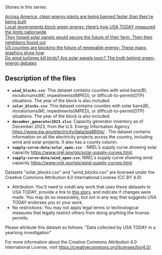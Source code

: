 Stories in this series:
<div> <a href="https://www.usatoday.com/story/news/investigations/2024/02/04/us-counties-ban-renewable-energy-plants/71841063007/"  target="_blank">Across America, clean energy plants are being banned faster than they're being built
</a></div>
<div> <a href="https://www.usatoday.com/story/news/investigations/2024/02/04/green-energy-nationwide-bans/71841275007/"  target="_blank">Local governments block green energy: Here’s how USA TODAY measured the limits nationwide
</a></div>
<div> <a href="https://www.usatoday.com/story/news/investigations/2024/02/04/solar-power-in-kansas/71920670007/"  target="_blank">They hoped solar panels would secure the future of their farm. Then their neighbors found out</a></div>
<div> <a href="https://www.usatoday.com/story/graphics/2024/02/04/us-renewable-energy-grid-maps-graphics/72042529007/"  target="_blank">US counties are blocking the future of renewable energy: These maps, graphics show how</a></div>
<div> <a href="https://www.usatoday.com/story/news/investigations/2024/02/04/green-energy-fact-checked/72390472007/"  target="_blank">Do wind turbines kill birds? Are solar panels toxic? The truth behind green-energy debates</a></div>

## Description of the files
- **`wind_blocks.csv`**: This dataset contains counties with wind bans(B), moratoriums(M), impediments(IMPED), or difficult-to-permit(DTP) situations. The year of the block is also included.
- **`solar_blocks.csv`**: This dataset contains counties with solar bans(B), moratoriums(M), impediments(IMPED), or difficult-to-permit(DTP) situations. The year of the block is also included.
- **`december_generator2023.xlsx`**: Capacity generator inventory as of December 2023, from the U.S. Energy Information Agency https://www.eia.gov/electricity/data/eia860m/ . The dataset contains information on all the electricity projects across the country, including wind and solar projects. It also has a county column.
- **`supply-curve-data/solar_open.csv `**: NREL's supply curve showing solar capacity https://www.nrel.gov/gis/solar-supply-curves.html. 
- **`supply-curve-data/wind_open.csv`**:  NREL's supply curve showing wind capacity https://www.nrel.gov/gis/wind-supply-curves.html


Datasets "solar_blocks.csv" and "wind_blocks.csv" are licensed under the Creative Commons Attribution 4.0 International License (CC BY 4.0).
- Attribution: You'll need to credit any work that uses these datasets to USA TODAY, provide a link to <a href='https://www.usatoday.com/story/news/investigations/2024/02/04/us-counties-ban-renewable-energy-plants/71841063007/'>this story</a>, and indicate if changes were made. You may do so reasonably, but not in any way that suggests USA TODAY endorses you or your work.
- No restrictions: You may not apply legal terms or technological measures that legally restrict others from doing anything the license permits.

Please attribute this dataset as follows: "Data collected by USA TODAY in a yearlong investigation"

For more information about the Creative Commons Attribution 4.0 International License, visit https://creativecommons.org/licenses/by/4.0/.

